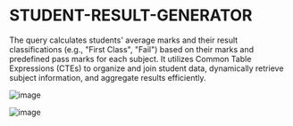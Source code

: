 # STUDENT-RESULT-GENERATOR
The query calculates students' average marks and their result classifications (e.g., "First Class", "Fail") based on their marks and predefined pass marks for each subject. It utilizes Common Table Expressions (CTEs) to organize and join student data, dynamically retrieve subject information, and aggregate results efficiently. 

![image](https://github.com/Joanwambui/STUDENT-RESULT-GENERATOR/assets/112846283/329fa719-5075-46a0-aca4-f921cdc8baef)

![image](https://github.com/Joanwambui/STUDENT-RESULT-GENERATOR/assets/112846283/b67ab2ed-7a12-466a-8c12-cb772647c577)

